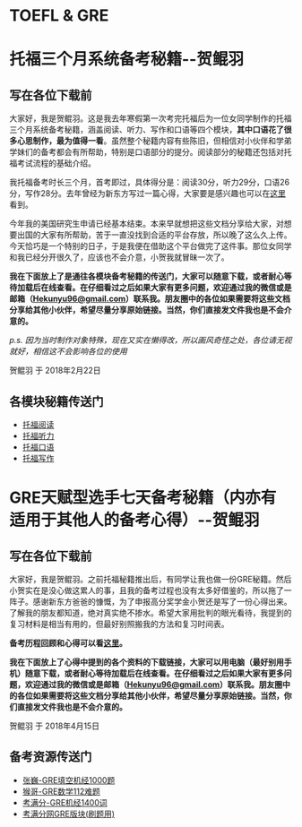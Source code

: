 # TOEFL & GRE
托福三个月系统备考秘籍--贺鲲羽
========================================================

写在各位下载前
----------------------

大家好，我是贺鲲羽。这是我去年寒假第一次考完托福后为一位女同学制作的托福三个月系统备考秘籍，涵盖阅读、听力、写作和口语等四个模块，**其中口语花了很多心思制作，最为值得一看**。虽然整个秘籍内容有些陈旧，但相信对小伙伴和学弟学妹们的备考都会有所帮助，特别是口语部分的提分。阅读部分的秘籍还包括对托福考试流程的基础介绍。

我托福备考时长三个月，首考即过，具体得分是：阅读30分，听力29分，口语26分，写作28分。去年曾经为新东方写过一篇心得，大家要是感兴趣也可以在[这里](https://github.com/QuinninR/TOEFL/blob/master/Documents/%E6%89%98%E7%A6%8F%E5%A4%87%E8%80%83%E5%BF%83%E5%BE%97.pdf)看到。

今年我的美国研究生申请已经基本结束。本来早就想把这些文档分享给大家，对想要出国的大家有所帮助，苦于一直没找到合适的平台存放，所以晚了这么久上传。今天恰巧是一个特别的日子，于是我便在借助这个平台做完了这件事。那位女同学和我已经分开很久了，应该也不会介意，小贺我就冒昧一次了。

__我在下面放上了是通往各模块备考秘籍的传送门，大家可以随意下载，或者耐心等待加载后在线查看。在仔细看过之后如果大家有更多问题，欢迎通过我的微信或是邮箱（Hekunyu96@gmail.com）联系我。朋友圈中的各位如果需要将这些文档分享给其他小伙伴，希望尽量分享原始链接。当然，你们直接发文件我也是不会介意的。__

*p.s. 因为当时制作对象特殊，现在又实在懒得改，所以画风奇怪之处，各位请无视就好，相信这不会影响各位的使用*

贺鲲羽
于 2018年2月22日

各模块秘籍传送门
----------------------
* [托福阅读](https://github.com/QuinninR/TOEFL/blob/master/Documents/%E6%89%98%E7%A6%8F%E9%98%85%E8%AF%BB%E7%A7%98%E7%B1%8D.pdf)
* [托福听力](https://github.com/QuinninR/TOEFL/blob/master/Documents/%E6%89%98%E7%A6%8F%E5%90%AC%E5%8A%9B%E7%A7%98%E7%B1%8D.pdf)
* [托福口语](https://github.com/QuinninR/TOEFL/blob/master/Documents/%E6%89%98%E7%A6%8F%E5%8F%A3%E8%AF%AD%E7%A7%98%E7%B1%8D.pdf)
* [托福写作](https://github.com/QuinninR/TOEFL/blob/master/Documents/%E6%89%98%E7%A6%8F%E5%86%99%E4%BD%9C%E7%A7%98%E7%B1%8D.pdf)


GRE天赋型选手七天备考秘籍（内亦有适用于其他人的备考心得）--贺鲲羽
========================================================

写在各位下载前
----------------------

大家好，我是贺鲲羽。之前托福秘籍推出后，有同学让我也做一份GRE秘籍。然后小贺实在是没心做这累人的事，且我的备考过程也没有太多好借鉴的，所以拖了一阵子。感谢新东方爸爸的慷慨，为了申报高分奖学金小贺还是写了一份心得出来。了解我的朋友都知道，绝对真实绝不掺水。希望大家用批判的眼光看待，我提到的复习材料是相当有用的，但最好别照搬我的方法和复习时间表。

__备考历程回顾和心得可以看[这里](https://github.com/QuinninR/TOEFL/blob/master/Documents/GRE%E5%A4%87%E8%80%83%E5%BF%83%E5%BE%97.pdf)。__

__我在下面放上了心得中提到的各个资料的下载链接，大家可以用电脑（最好别用手机）随意下载，或者耐心等待加载后在线查看。在仔细看过之后如果大家有更多问题，欢迎通过我的微信或是邮箱（Hekunyu96@gmail.com）联系我。朋友圈中的各位如果需要将这些文档分享给其他小伙伴，希望尽量分享原始链接。当然，你们直接发文件我也是不会介意的。__

贺鲲羽
于 2018年4月15日

备考资源传送门
----------------------
* [张巍-GRE填空机经1000题](https://github.com/QuinninR/TOEFL/blob/master/Documents/%E5%BC%A0%E5%B7%8D-GRE%E5%A1%AB%E7%A9%BA%E6%9C%BA%E7%BB%8F1000%E9%A2%98%E9%9A%BE%E5%BA%A6%E5%88%86%E7%BA%A7%E7%89%88(%E5%90%AB%E7%AD%94%E6%A1%88).pdf)
* [猴哥-GRE数学112难题](https://github.com/QuinninR/TOEFL/blob/master/Documents/%E7%8C%B4%E5%93%A5-GRE%E6%95%B0%E5%AD%A6112%E9%9A%BE%E9%A2%98.pdf)
* [考满分-GRE机经1400词](https://github.com/QuinninR/TOEFL/blob/master/Documents/%E8%80%83%E6%BB%A1%E5%88%86-GRE%E9%95%87%E8%80%83%E6%9C%BA%E7%BB%8F1400%E8%AF%8D4.0.pdf)
* [考满分网GRE版块(刷题用)](http://gre.kmf.com/)
